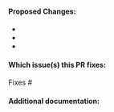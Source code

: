 #### Proposed Changes:

*
*
*

#### Which issue(s) this PR fixes:
<!--
*Automatically closes linked issue when PR is merged.
Usage: `Fixes #<issue number>`, or `Fixes (paste link of issue)`.
-->
Fixes #

#### Additional documentation:

```docs

```
